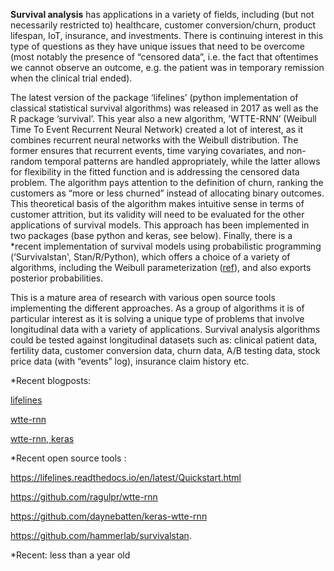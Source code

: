 **Survival analysis** has applications in a variety of fields, including (but not necessarily restricted to) healthcare, customer conversion/churn, product lifespan, IoT, insurance, and investments. There is continuing interest in this type of questions as they have unique issues that need to be overcome (most notably the presence of “censored data”, i.e. the fact that oftentimes we cannot observe an outcome, e.g. the patient was in temporary remission when the clinical trial ended). 

The latest version of the package ‘lifelines’ (python implementation of classical statistical survival algorithms) was released in 2017 as well as the R package ‘survival’. This year also a new algorithm, ’WTTE-RNN’ (Weibull Time To Event Recurrent Neural Network) created a lot of interest, as it combines recurrent neural networks with the Weibull distribution. The former ensures that recurrent events, time varying covariates, and non-random temporal patterns are handled appropriately, while the latter allows for flexibility in the fitted function and is addressing the censored data problem. The algorithm pays attention to the definition of churn, ranking the customers as “more or less churned” instead of allocating binary outcomes. This theoretical basis of the algorithm makes intuitive sense in terms of customer attrition, but its validity will need to be evaluated for the other applications of survival models.  This approach has been implemented in two packages (base python and keras, see below). Finally, there is a *recent implementation of survival models using probabilistic programming (‘Survivalstan', Stan/R/Python), which offers a choice of a variety of algorithms, including the Weibull parameterization ([ref](http://journals.sagepub.com/doi/abs/10.1177/0962280214548748)), and also exports posterior probabilities.

This is a mature area of research with various open source tools implementing the different approaches. As a group of algorithms it is of particular interest as it is solving a unique type of problems that involve longitudinal data with a variety of applications. Survival analysis algorithms could be tested against longitudinal datasets such as: clinical patient data, fertility data, customer conversion data, churn data, A/B testing data, stock price data (with “events” log), insurance claim history etc. 

*Recent blogposts:

[lifelines](http://savvastjortjoglou.com/nfl-survival-analysis-kaplan-meier.html)

[wtte-rnn](https://ragulpr.github.io/2016/12/22/WTTE-RNN-Hackless-churn-modeling) 

[wtte-rnn, keras](http://daynebatten.com/2017/02/recurrent-neural-networks-churn)

*Recent open source tools :

https://lifelines.readthedocs.io/en/latest/Quickstart.html

https://github.com/ragulpr/wtte-rnn

https://github.com/daynebatten/keras-wtte-rnn

https://github.com/hammerlab/survivalstan.

*Recent: less than a year old
